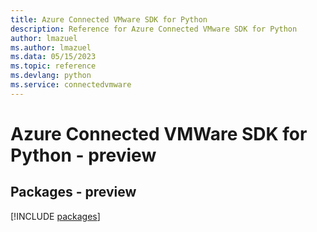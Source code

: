 ```yaml
---
title: Azure Connected VMware SDK for Python
description: Reference for Azure Connected VMware SDK for Python
author: lmazuel
ms.author: lmazuel
ms.data: 05/15/2023
ms.topic: reference
ms.devlang: python
ms.service: connectedvmware
---
```

# Azure Connected VMWare SDK for Python - preview
## Packages - preview
[!INCLUDE [packages](connected-vmware-index.md)]